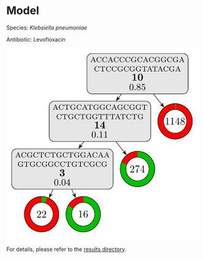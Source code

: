 
# Model

Species: *Klebsiella pneumoniae*

Antibiotic: Levofloxacin

<img src="./model.png" width=500 height=500 />

For details, please refer to the [results directory](../../../../../results/cart_b/klebsiella%20pneumoniae/levofloxacin/repeat_7/).

